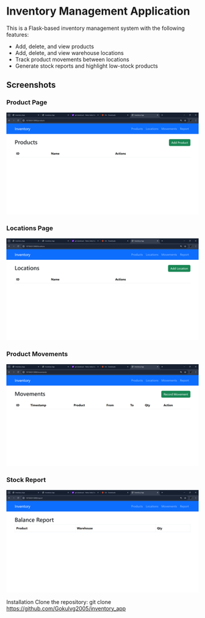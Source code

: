 # Inventory Management Application

This is a Flask-based inventory management system with the following features:

- Add, delete, and view products
- Add, delete, and view warehouse locations
- Track product movements between locations
- Generate stock reports and highlight low-stock products

## Screenshots


### Product Page
![Product](screenshots/product.png)

### Locations Page
![Location](screenshots/location.png)

### Product Movements
![Movement](screenshots/movement.png)

### Stock Report
![Report](screenshots/report.png)

Installation
Clone the repository:
git clone  https://github.com/Gokulvg2005/inventory_app
